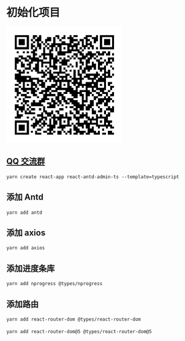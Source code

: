 # 初始化项目

![QQ交流群](./src/static/img/qq.png)

## [QQ 交流群](https://qm.qq.com/cgi-bin/qm/qr?k=kjrY3L6AS2RuZYoaodxmuFLAu2hGxLIu&jump_from=webapi)

```
yarn create react-app react-antd-admin-ts --template=typescript

```

## 添加 Antd

```
yarn add antd
```

## 添加 axios

```
yarn add axios

```

## 添加进度条库

```
yarn add nprogress @types/nprogress

```

## 添加路由

```
yarn add react-router-dom @types/react-router-dom

yarn add react-router-dom@5 @types/react-router-dom@5

```
